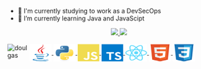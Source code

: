 
- 🔭 I'm currently studying to work as a DevSecOps
- 🌱 I’m currently learning Java and JavaScipt
<div align="center">
  <a href="https://github.com/privateclasswizard">
  <img height="150em" src="https://github-readme-stats.vercel.app/api?username=privateclasswizard&show_icons=true&theme=github_dark_dimmed&include_all_commits=true&count_private=true"/>
  <img height="150em" src="https://github-readme-stats.vercel.app/api/top-langs/?username=privateclasswizard&layout=compact&langs_count=7&theme=github_dark_dimmed"/>
</div>
    
<div style="display: inline_block"><br>
  
  <img align="center" alt="Rafa-java" height="40" width="50" src="https://raw.githubusercontent.com/devicons/devicon/master/icons/java/java-original.svg">
  <img align="center" alt="Rafa-Python" height="40" width="50" src="https://raw.githubusercontent.com/devicons/devicon/master/icons/python/python-original.svg">
  <img align="center" alt="Rafa-Js" height="40" width="50" src="https://raw.githubusercontent.com/devicons/devicon/master/icons/javascript/javascript-plain.svg">
  <img align="center" alt="Rafa-Ts" height="40" width="50" src="https://raw.githubusercontent.com/devicons/devicon/master/icons/typescript/typescript-plain.svg">
  <img align="center" alt="Rafa-React" height="40" width="50" src="https://raw.githubusercontent.com/devicons/devicon/master/icons/react/react-original.svg">
  <img align="center" alt="Rafa-HTML" height="40" width="50" src="https://raw.githubusercontent.com/devicons/devicon/master/icons/html5/html5-original.svg">
  <img align="center" alt="Rafa-CSS" height="40" width="50" src="https://raw.githubusercontent.com/devicons/devicon/master/icons/css3/css3-original.svg">
  <img align="left" alt="doulgas" height="50" width="50" src="https://media.tenor.com/ptl9U5YvK_wAAAAj/shiny-charizard-fire.gif">
</div>
